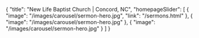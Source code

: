 {
"title": "New Life Baptist Church | Concord, NC",
  "homepageSlider": [
    {
      "image": "/images/carousel/sermon-hero.jpg",
      "link": "/sermons.html"
    },
    {
      "image": "/images/carousel/sermon-hero.jpg"
    },
    {
      "image": "/images/carousel/sermon-hero.jpg"
    }
  ]
}
